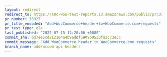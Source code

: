 ```yaml
---
layout: redirect
redirect_to: https://a8c-woo-test-reports.s3.amazonaws.com/public/pr/33927/e2e/index.html
pr_number: 33927
pr_title_encoded: "Add+WooCommerce+header+to+WooCommerce.com+requests"
pr_test_type: e2e
last_published: "2022-07-15 12:20:00 +0000"
commit_sha: bd7ee5cd212104a4b9addf5909b0530fa2c73e3c
commit_message: "Add WooCommerce header to WooCommerce.com requests"
branch_name: add/wccom-api-headers
---
```

